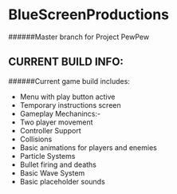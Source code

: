 # BlueScreenProductions
######Master branch for Project PewPew

## CURRENT BUILD INFO:
######Current game build includes:
 - Menu with play button active
 - Temporary instructions screen
 - Gameplay Mechanincs:-
  - Two player movement
  - Controller Support
  - Collisions
  - Basic animations for players and enemies
  - Particle Systems
  - Bullet firing and deaths
  - Basic Wave System
  - Basic placeholder sounds
  
  
